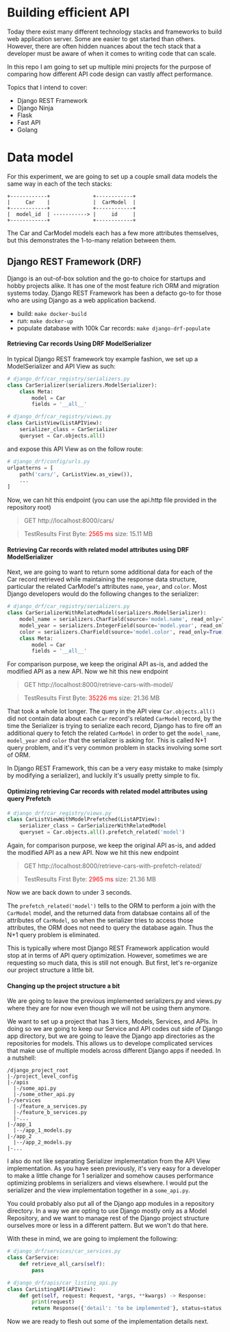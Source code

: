 # Building efficient API

Today there exist many different technology stacks and frameworks to build web application server. Some are easier to get started than others. However, there are often hidden nuances about the tech stack that a developer must be aware of when it comes to writing code that can scale.

In this repo I am going to set up multiple mini projects for the purpose of comparing how different API code design can vastly affect performance.

Topics that I intend to cover:

- Django REST Framework
- Django Ninja
- Flask
- Fast API
- Golang

# Data model

For this experiment, we are going to set up a couple small data models the same way in each of the tech stacks:

```
+------------+              +------------+
|     Car    |              |  CarModel  |
+------------+              +------------+
|  model_id  | -----------> |     id     |
+------------+              +------------+
```

The Car and CarModel models each has a few more attributes themselves, but this demonstrates the 1-to-many relation between them.

## Django REST Framework (DRF)

Django is an out-of-box solution and the go-to choice for startups and hobby projects alike. It has one of the most feature rich ORM and migration systems today. Django REST Framework has been a defacto go-to for those who are using Django as a web application backend.

- build: `make docker-build`
- run: `make docker-up`
- populate database with 100k Car records: `make django-drf-populate`

#### Retrieving Car records Using DRF ModelSerializer

In typical Django REST framework toy example fashion, we set up a ModelSerializer and API View as such:

```python
# django_drf/car_registry/serializers.py
class CarSerializer(serializers.ModelSerializer):
    class Meta:
        model = Car
        fields = '__all__'

# django_drf/car_registry/views.py
class CarListView(ListAPIView):
    serializer_class = CarSerializer
    queryset = Car.objects.all()
```

and expose this API View as on the follow route:

```python
# django_drf/config/urls.py
urlpatterns = [
    path('cars/', CarListView.as_view()),
    ...
]
```

Now, we can hit this endpoint (you can use the api.http file provided in the repository root)

> GET http://localhost:8000/cars/

> TestResults
> First Byte: <span style="color:red">2565 ms</span>
> size: 15.11 MB

#### Retrieving Car records with related model attributes using DRF ModelSerializer

Next, we are going to want to return some additional data for each of the Car record retrieved while maintaining the response data structure, particular the related CarModel's attributes `name`, `year`, and `color`. Most Django developers would do the following changes to the serializer:

```python
# django_drf/car_registry/serializers.py
class CarSerializerWithRelatedModel(serializers.ModelSerializer):
    model_name = serializers.CharField(source='model.name', read_only=True)
    model_year = serializers.IntegerField(source='model.year', read_only=True)
    color = serializers.CharField(source='model.color', read_only=True)
    class Meta:
        model = Car
        fields = '__all__'
```

For comparison purpose, we keep the original API as-is, and added the modified API as a new API. Now we hit this new endpoint

> GET http://localhost:8000/retrieve-cars-with-model/

> TestResults
> First Byte: <span style="color:red">35226 ms</span>
> size: 21.36 MB

That took a whole lot longer.
The query in the API view `Car.objects.all()` did not contain data about each `Car` record's related `CarModel` record, by the time the Serializer is trying to serialize each record, Django has to fire off an additional query to fetch the related `CarModel` in order to get the `model_name`, `model_year` and `color` that the serializer is asking for. This is called N+1 query problem, and it's very common problem in stacks involving some sort of ORM.

In Django REST Framework, this can be a very easy mistake to make (simply by modifying a serializer), and luckily it's usually pretty simple to fix.

#### Optimizing retrieving Car records with related model attributes using query Prefetch

```python
# django_drf/car_registry/views.py
class CarListViewWithModelPrefetched(ListAPIView):
    serializer_class = CarSerializerWithRelatedModel
    queryset = Car.objects.all().prefetch_related('model')
```

Again, for comparison purpose, we keep the original API as-is, and added the modified API as a new API. Now we hit this new endpoint

> GET http://localhost:8000/retrieve-cars-with-prefetch-related/

> TestResults
> First Byte: <span style="color:red">2965 ms</span>
> size: 21.36 MB

Now we are back down to under 3 seconds.

The `prefetch_related('model')` tells to the ORM to perform a join with the `CarModel` model, and the returned data from databsae contains all of the attributes of `CarModel`, so when the serializer tries to access those attributes, the ORM does not need to query the database again. Thus the N+1 query problem is eliminated.

This is typically where most Django REST Framework application would stop at in terms of API query optimization. However, sometimes we are requesting so much data, this is still not enough. But first, let's re-organize our project structure a little bit.

#### Changing up the project structure a bit

We are going to leave the previous implemented serializers.py and views.py where they are for now even though we will not be using them anymore.

We want to set up a project that has 3 tiers, Models, Services, and APIs. In doing so we are going to keep our Service and API codes out side of Django app directory, but we are going to leave the Django app directories as the repositories for models. This allows us to develope complicated services that make use of multiple models across different Django apps if needed. In a nutshell:

```
/django_project_root
|-/project_level_config
|-/apis
  |-/some_api.py
  |-/some_other_api.py
|-/services
  |-/feature_a_services.py
  |-/feature_b_services.py
  |-...
|-/app_1
  |--/app_1_models.py
|-/app_2
  |--/app_2_models.py
|-...
```

I also do not like separating Serializer implementation from the API View implementation. As you have seen previously, it's very easy for a developer to make a little change for 1 serializer and somehow causes performance optimizing problems in serializers and views elsewhere. I would put the serializer and the view implementation together in a `some_api.py`.

You could probably also put all of the Django app modules in a repository directory. In a way we are opting to use Django mostly only as a Model Repository, and we want to manage rest of the Django project structure ourselves more or less in a different pattern. But we won't do that here.

With these in mind, we are going to implement the following:

```python
# django_drf/services/car_services.py
class CarService:
    def retrieve_all_cars(self):
        pass

# django_drf/apis/car_listing_api.py
class CarListingAPI(APIView):
    def get(self, request: Request, *args, **kwargs) -> Response:
        print(request)
        return Response({'detail': 'to be implemented'}, status=status.HTTP_501_NOT_IMPLEMENTED)
```

Now we are ready to flesh out some of the implementation details next.

